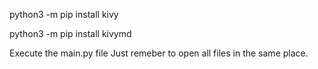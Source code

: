 
python3 -m pip install kivy

python3 -m pip install kivymd

Execute the main.py file
Just remeber to open all files in the same place. 
